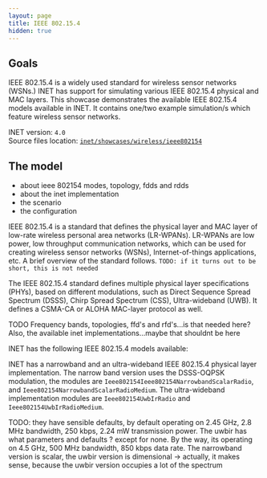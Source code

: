 ```yaml
---
layout: page
title: IEEE 802.15.4
hidden: true
---
```


## Goals

IEEE 802.15.4 is a widely used standard for wireless sensor networks (WSNs.) INET has support for simulating various IEEE 802.15.4 physical and MAC layers. This showcase demonstrates the available IEEE 802.15.4 models available in INET. It contains one/two example simulation/s which feature wireless sensor networks.

INET version: `4.0`<br>
Source files location: <a href="https://github.com/inet-framework/inet-showcases/tree/master/wireless/ieee802154" target="_blank">`inet/showcases/wireless/ieee802154`</a>

## The model

- about ieee 802154 modes, topology, fdds and rdds
- about the inet implementation
- the scenario
- the configuration

IEEE 802.15.4 is a standard that defines the physical layer and MAC layer of low-rate wireless personal area networks (LR-WPANs). LR-WPANs are low power, low throughput communication networks, which can be used for creating wireless sensor networks (WSNs), Internet-of-things applications, etc.
A brief overview of the standard follows. `TODO: if it turns out to be short, this is not needed`

The IEEE 802.15.4 standard defines multiple physical layer specifications (PHYs), based on different modulations, such as Direct Sequence Spread Spectrum (DSSS), Chirp Spread Spectrum (CSS), Ultra-wideband (UWB). It defines a CSMA-CA or ALOHA MAC-layer protocol as well.

TODO
Frequency bands, topologies, ffd's and rfd's...is that needed here?
Also, the available inet implementations...maybe that shouldnt be here

INET has the following IEEE 802.15.4 models available:

INET has a narrowband and an ultra-wideband IEEE 802.15.4 physical layer implementation. The narrow band version uses the DSSS-OQPSK modulation, the modules are `Ieee802154Ieee802154NarrowbandScalarRadio`, and `Ieee802154NarrowbandScalarRadioMedium`. The ultra-wideband implementation modules are `Ieee802154UwbIrRadio` and `Ieee802154UwbIrRadioMedium`.

TODO:
they have sensible defaults, by default operating on 2.45 GHz, 2.8 MHz bandwidth, 250 kbps, 2.24 mW transmission power. The uwbir has what parameters and defaults ? except for none. By the way, its operating on 4.5 GHz, 500 MHz bandwidth, 850 kbps data rate.
The narrowband version is scalar, the uwbir version is dimensional -> actually, it makes sense,
because the uwbir version occupies a lot of the spectrum

 
